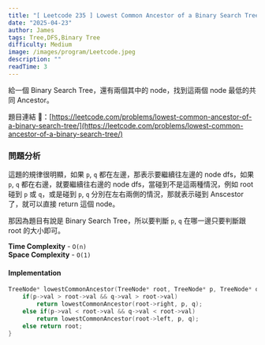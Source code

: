 ```yaml
---
title: "[ Leetcode 235 ] Lowest Common Ancestor of a Binary Search Tree | 解題思路分享"
date: "2025-04-23"
author: James
tags: Tree,DFS,Binary Tree
difficulty: Medium
image: /images/program/Leetcode.jpeg
description: ""
readTime: 3
---
```


給一個 Binary Search Tree，還有兩個其中的 node，找到這兩個 node 最低的共同 Ancestor。

題目連結 🔗：[https://leetcode.com/problems/lowest-common-ancestor-of-a-binary-search-tree/](https://leetcode.com/problems/lowest-common-ancestor-of-a-binary-search-tree/)

### **問題分析**

這題的規律很明顯，如果 `p`, `q` 都在左邊，那表示要繼續往左邊的 node dfs，如果 `p`, `q` 都在右邊，就要繼續往右邊的 node dfs，當碰到不是這兩種情況，例如 root 碰到 `p` 或 `q`，或是碰到 `p`, `q` 分別在左右兩側的情況，那就表示碰到 Anscestor 了，就可以直接 return 這個 node。

那因為題目有說是 Binary Search Tree，所以要判斷 `p`, `q` 在哪一邊只要判斷跟 root 的大小即可。

**Time Complexity** - `O(n)`<br>
**Space Complexity** - `O(1)`

#### **Implementation**

```cpp
TreeNode* lowestCommonAncestor(TreeNode* root, TreeNode* p, TreeNode* q) {
    if(p->val > root->val && q->val > root->val) 
        return lowestCommonAncestor(root->right, p, q);
    else if(p->val < root->val && q->val < root->val) 
        return lowestCommonAncestor(root->left, p, q);
    else return root;
}
```
